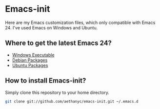 # Emacs-init #
Here are my Emacs customization files, which only compatible with Emacs 24. I've used Emacs on Windows and Ubuntu.

## Where to get the latest Emacs 24? ##

* [Windows Executable][]
* [Debian Packages][]
* [Ubuntu Packages][]

## How to install Emacs-init? ##
Simply clone this repository to your home directory.

```bash
git clone git://github.com/aethanyc/emacs-init.git ~/.emacs.d
```

[Windows Executable]: http://ftp.gnu.org/gnu/emacs/windows/
[Debian Packages]: http://emacs.naquadah.org/
[Ubuntu Packages]: https://launchpad.net/~cassou/+archive/emacs
